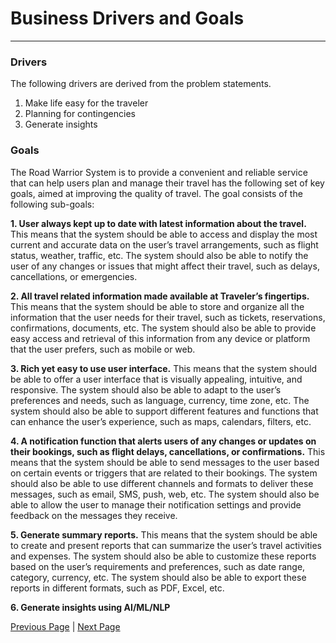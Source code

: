 # Business Drivers and Goals
---

### Drivers
The following drivers are derived from the problem statements.

1. Make life easy for the traveler
2. Planning for contingencies
3. Generate insights

### Goals
The Road Warrior System is to provide a convenient and reliable service that can help users plan and manage their travel has the following set of key goals, aimed at improving the quality of travel. The goal consists of the following sub-goals:

**1. User always kept up to date with latest information about the travel.** This means that the system should be able to access and display the most current and accurate data on the user’s travel arrangements, such as flight status, weather, traffic, etc. The system should also be able to notify the user of any changes or issues that might affect their travel, such as delays, cancellations, or emergencies.

**2. All travel related information made available at Traveler’s fingertips.** This means that the system should be able to store and organize all the information that the user needs for their travel, such as tickets, reservations, confirmations, documents, etc. The system should also be able to provide easy access and retrieval of this information from any device or platform that the user prefers, such as mobile or web.

**3. Rich yet easy to use user interface.** This means that the system should be able to offer a user interface that is visually appealing, intuitive, and responsive. The system should also be able to adapt to the user’s preferences and needs, such as language, currency, time zone, etc. The system should also be able to support different features and functions that can enhance the user’s experience, such as maps, calendars, filters, etc.

**4. A notification function that alerts users of any changes or updates on their bookings, such as flight delays, cancellations, or confirmations.**  This means that the system should be able to send messages to the user based on certain events or triggers that are related to their bookings. The system should also be able to use different channels and formats to deliver these messages, such as email, SMS, push, web, etc. The system should also be able to allow the user to manage their notification settings and provide feedback on the messages they receive.

**5. Generate summary reports.** This means that the system should be able to create and present reports that can summarize the user’s travel activities and expenses. The system should also be able to customize these reports based on the user’s requirements and preferences, such as date range, category, currency, etc. The system should also be able to export these reports in different formats, such as PDF, Excel, etc.

**6. Generate insights using AI/ML/NLP**

[Previous Page](./context.md) | [Next Page](./functional-overview.md)

